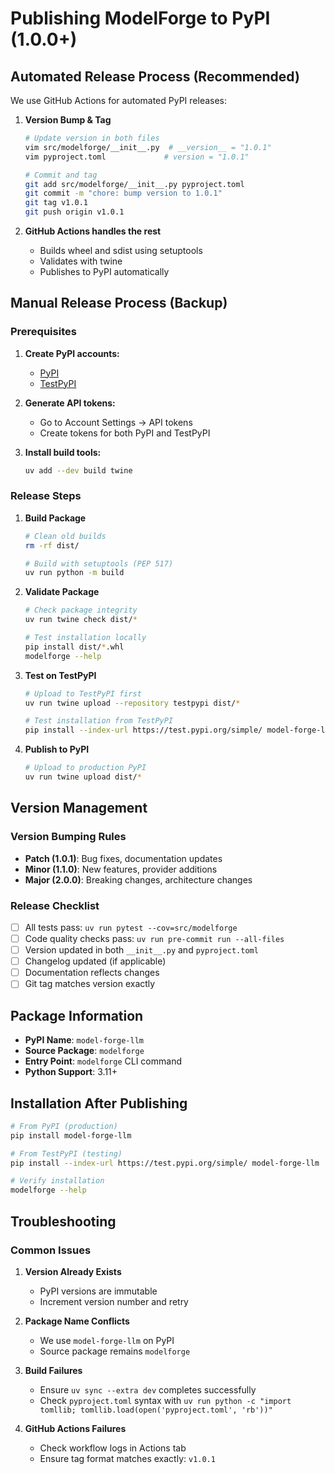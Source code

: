 # Publishing ModelForge to PyPI (1.0.0+)

## Automated Release Process (Recommended)

We use GitHub Actions for automated PyPI releases:

1. **Version Bump & Tag**
   ```bash
   # Update version in both files
   vim src/modelforge/__init__.py  # __version__ = "1.0.1"
   vim pyproject.toml             # version = "1.0.1"

   # Commit and tag
   git add src/modelforge/__init__.py pyproject.toml
   git commit -m "chore: bump version to 1.0.1"
   git tag v1.0.1
   git push origin v1.0.1
   ```

2. **GitHub Actions handles the rest**
   - Builds wheel and sdist using setuptools
   - Validates with twine
   - Publishes to PyPI automatically

## Manual Release Process (Backup)

### Prerequisites

1. **Create PyPI accounts:**
   - [PyPI](https://pypi.org/account/register/)
   - [TestPyPI](https://test.pypi.org/account/register/)

2. **Generate API tokens:**
   - Go to Account Settings → API tokens
   - Create tokens for both PyPI and TestPyPI

3. **Install build tools:**
   ```bash
   uv add --dev build twine
   ```

### Release Steps

1. **Build Package**
   ```bash
   # Clean old builds
   rm -rf dist/

   # Build with setuptools (PEP 517)
   uv run python -m build
   ```

2. **Validate Package**
   ```bash
   # Check package integrity
   uv run twine check dist/*

   # Test installation locally
   pip install dist/*.whl
   modelforge --help
   ```

3. **Test on TestPyPI**
   ```bash
   # Upload to TestPyPI first
   uv run twine upload --repository testpypi dist/*

   # Test installation from TestPyPI
   pip install --index-url https://test.pypi.org/simple/ model-forge-llm
   ```

4. **Publish to PyPI**
   ```bash
   # Upload to production PyPI
   uv run twine upload dist/*
   ```

## Version Management

### Version Bumping Rules
- **Patch (1.0.1)**: Bug fixes, documentation updates
- **Minor (1.1.0)**: New features, provider additions
- **Major (2.0.0)**: Breaking changes, architecture changes

### Release Checklist

- [ ] All tests pass: `uv run pytest --cov=src/modelforge`
- [ ] Code quality checks pass: `uv run pre-commit run --all-files`
- [ ] Version updated in both `__init__.py` and `pyproject.toml`
- [ ] Changelog updated (if applicable)
- [ ] Documentation reflects changes
- [ ] Git tag matches version exactly

## Package Information

- **PyPI Name**: `model-forge-llm`
- **Source Package**: `modelforge`
- **Entry Point**: `modelforge` CLI command
- **Python Support**: 3.11+

## Installation After Publishing

```bash
# From PyPI (production)
pip install model-forge-llm

# From TestPyPI (testing)
pip install --index-url https://test.pypi.org/simple/ model-forge-llm

# Verify installation
modelforge --help
```

## Troubleshooting

### Common Issues

1. **Version Already Exists**
   - PyPI versions are immutable
   - Increment version number and retry

2. **Package Name Conflicts**
   - We use `model-forge-llm` on PyPI
   - Source package remains `modelforge`

3. **Build Failures**
   - Ensure `uv sync --extra dev` completes successfully
   - Check `pyproject.toml` syntax with `uv run python -c "import tomllib; tomllib.load(open('pyproject.toml', 'rb'))"`

4. **GitHub Actions Failures**
   - Check workflow logs in Actions tab
   - Ensure tag format matches exactly: `v1.0.1`
